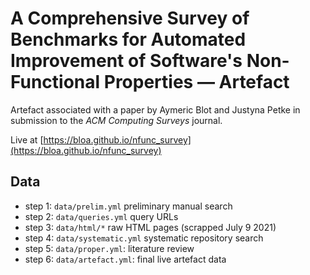 # A Comprehensive Survey of Benchmarks for Automated Improvement of Software's Non-Functional Properties &mdash; Artefact

Artefact associated with a paper by Aymeric Blot and Justyna Petke in submission to the _ACM Computing Surveys_ journal.


Live at [https://bloa.github.io/nfunc_survey](https://bloa.github.io/nfunc_survey)


## Data

- step 1: `data/prelim.yml` preliminary manual search
- step 2: `data/queries.yml` query URLs
- step 3: `data/html/*` raw HTML pages (scrapped July 9 2021)
- step 4: `data/systematic.yml` systematic repository search
- step 5: `data/proper.yml`: literature review
- step 6: `data/artefact.yml`: final live artefact data
